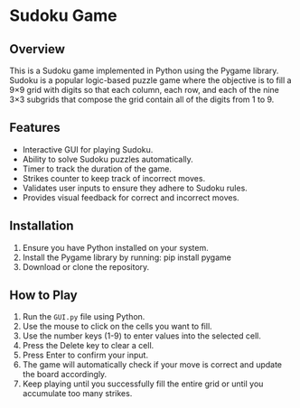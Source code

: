 # Sudoku Game

## Overview
This is a Sudoku game implemented in Python using the Pygame library. Sudoku is a popular logic-based puzzle game where the objective is to fill a 9×9 grid with digits so that each column, each row, and each of the nine 3×3 subgrids that compose the grid contain all of the digits from 1 to 9.

## Features
- Interactive GUI for playing Sudoku.
- Ability to solve Sudoku puzzles automatically.
- Timer to track the duration of the game.
- Strikes counter to keep track of incorrect moves.
- Validates user inputs to ensure they adhere to Sudoku rules.
- Provides visual feedback for correct and incorrect moves.

## Installation
1. Ensure you have Python installed on your system.
2. Install the Pygame library by running: pip install pygame
3. Download or clone the repository.

## How to Play
1. Run the `GUI.py` file using Python.
2. Use the mouse to click on the cells you want to fill.
3. Use the number keys (1-9) to enter values into the selected cell.
4. Press the Delete key to clear a cell.
5. Press Enter to confirm your input.
6. The game will automatically check if your move is correct and update the board accordingly.
7. Keep playing until you successfully fill the entire grid or until you accumulate too many strikes.

